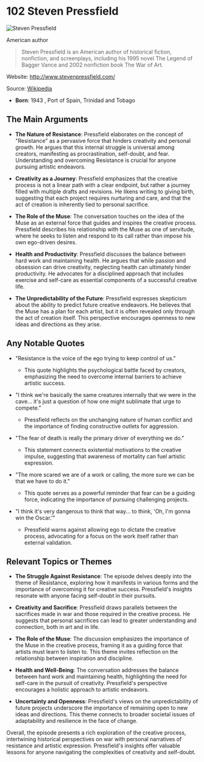 # 102 Steven Pressfield


![Steven Pressfield](https://encrypted-tbn0.gstatic.com/images?q=tbn:ANd9GcQqFpCSuVpMWdqZnlraSBhRo__cy6_45gHN-Hkf2Q&s=0)

American author

> Steven Pressfield is an American author of historical fiction, nonfiction, and screenplays, including his 1995 novel The Legend of Bagger Vance and 2002 nonfiction book The War of Art.

Website: http://www.stevenpressfield.com/

Source: [Wikipedia](https://en.wikipedia.org/wiki/Steven_Pressfield)

- **Born**: 1943 , Port of Spain, Trinidad and Tobago


## The Main Arguments

- **The Nature of Resistance**: Pressfield elaborates on the concept of "Resistance" as a pervasive force that hinders creativity and personal growth. He argues that this internal struggle is universal among creators, manifesting as procrastination, self-doubt, and fear. Understanding and overcoming Resistance is crucial for anyone pursuing artistic endeavors.

- **Creativity as a Journey**: Pressfield emphasizes that the creative process is not a linear path with a clear endpoint, but rather a journey filled with multiple drafts and revisions. He likens writing to giving birth, suggesting that each project requires nurturing and care, and that the act of creation is inherently tied to personal sacrifice.

- **The Role of the Muse**: The conversation touches on the idea of the Muse as an external force that guides and inspires the creative process. Pressfield describes his relationship with the Muse as one of servitude, where he seeks to listen and respond to its call rather than impose his own ego-driven desires.

- **Health and Productivity**: Pressfield discusses the balance between hard work and maintaining health. He argues that while passion and obsession can drive creativity, neglecting health can ultimately hinder productivity. He advocates for a disciplined approach that includes exercise and self-care as essential components of a successful creative life.

- **The Unpredictability of the Future**: Pressfield expresses skepticism about the ability to predict future creative endeavors. He believes that the Muse has a plan for each artist, but it is often revealed only through the act of creation itself. This perspective encourages openness to new ideas and directions as they arise.

## Any Notable Quotes

- "Resistance is the voice of the ego trying to keep control of us."
  - This quote highlights the psychological battle faced by creators, emphasizing the need to overcome internal barriers to achieve artistic success.

- "I think we're basically the same creatures internally that we were in the cave... it's just a question of how one might sublimate that urge to compete."
  - Pressfield reflects on the unchanging nature of human conflict and the importance of finding constructive outlets for aggression.

- "The fear of death is really the primary driver of everything we do."
  - This statement connects existential motivations to the creative impulse, suggesting that awareness of mortality can fuel artistic expression.

- "The more scared we are of a work or calling, the more sure we can be that we have to do it."
  - This quote serves as a powerful reminder that fear can be a guiding force, indicating the importance of pursuing challenging projects.

- "I think it's very dangerous to think that way... to think, 'Oh, I'm gonna win the Oscar.'"
  - Pressfield warns against allowing ego to dictate the creative process, advocating for a focus on the work itself rather than external validation.

## Relevant Topics or Themes

- **The Struggle Against Resistance**: The episode delves deeply into the theme of Resistance, exploring how it manifests in various forms and the importance of overcoming it for creative success. Pressfield's insights resonate with anyone facing self-doubt in their pursuits.

- **Creativity and Sacrifice**: Pressfield draws parallels between the sacrifices made in war and those required in the creative process. He suggests that personal sacrifices can lead to greater understanding and connection, both in art and in life.

- **The Role of the Muse**: The discussion emphasizes the importance of the Muse in the creative process, framing it as a guiding force that artists must learn to listen to. This theme invites reflection on the relationship between inspiration and discipline.

- **Health and Well-Being**: The conversation addresses the balance between hard work and maintaining health, highlighting the need for self-care in the pursuit of creativity. Pressfield's perspective encourages a holistic approach to artistic endeavors.

- **Uncertainty and Openness**: Pressfield's views on the unpredictability of future projects underscore the importance of remaining open to new ideas and directions. This theme connects to broader societal issues of adaptability and resilience in the face of change.

Overall, the episode presents a rich exploration of the creative process, intertwining historical perspectives on war with personal narratives of resistance and artistic expression. Pressfield's insights offer valuable lessons for anyone navigating the complexities of creativity and self-doubt.